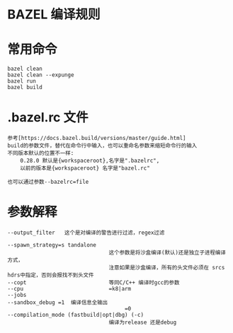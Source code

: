 # BAZEL 编译规则

# 常用命令
    bazel clean 
    bazel clean --expunge
    bazel run 
    bazel build

# .bazel.rc 文件
    参考[https://docs.bazel.build/versions/master/guide.html]
    build的参数文件，替代在命令行中输入，也可以重命名参数来缩短命令行的输入
    不同版本默认的位置不一样:
        0.28.0 默认是{workspaceroot},名字是".bazelrc",
        以前的版本是{workspaceroot} 名字是"bazel.rc"
    
    也可以通过参数--bazelrc=file
    
# 参数解释
    --output_filter   这个是对编译的警告进行过滤，regex过滤
    
    --spawn_strategy=s tandalone   
                                    这个参数是将沙盒编译(默认)还是独立子进程编译方式，
                                    注意如果是沙盒编译，所有的头文件必须在 srcs hdrs中指定，否则会报找不到头文件
    --copt                          等同C/C++ 编译时gcc的参数
    --cpu                           =k8|arm
    --jobs                          
    --sandbox_debug =1  编译信息全输出
                                         =0
    --compilation_mode (fastbuild|opt|dbg) (-c)   
                                    编译为release 还是debug


    